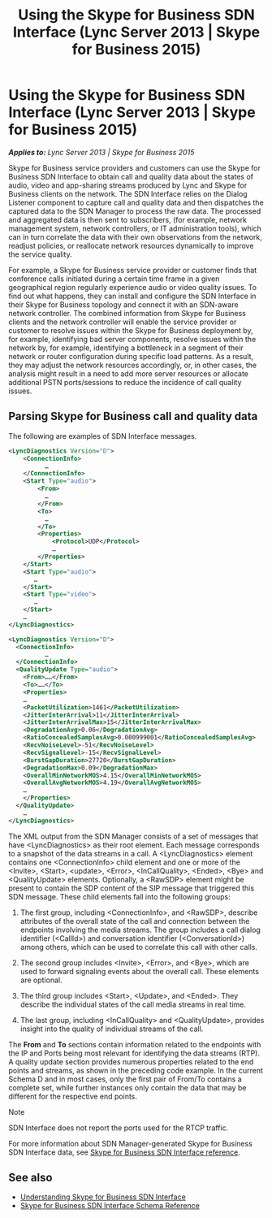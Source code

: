 ﻿---
title: Using the Skype for Business SDN Interface (Lync Server 2013 | Skype for Business 2015)
TOCTitle: Using the Skype for Business SDN Interface
ms:assetid: 542be3ea-3144-4e21-b320-c479cb0397bd
ms:mtpsurl: https://msdn.microsoft.com/library/Dn785190(v=office.16)
ms:contentKeyID: 65258653
ms.date: 02/27/2017
mtps_version: v=office.16
dev_langs:
- xml
---

# Using the Skype for Business SDN Interface (Lync Server 2013 | Skype for Business 2015)


_**Applies to:** Lync Server 2013 | Skype for Business 2015_

Skype for Business service providers and customers can use the Skype for Business SDN Interface to obtain call and quality data about the states of audio, video and app-sharing streams produced by Lync and Skype for Business clients on the network. The SDN Interface relies on the Dialog Listener component to capture call and quality data and then dispatches the captured data to the SDN Manager to process the raw data. The processed and aggregated data is then sent to subscribers, (for example, network management system, network controllers, or IT administration tools), which can in turn correlate the data with their own observations from the network, readjust policies, or reallocate network resources dynamically to improve the service quality.

For example, a Skype for Business service provider or customer finds that conference calls initiated during a certain time frame in a given geographical region regularly experience audio or video quality issues. To find out what happens, they can install and configure the SDN Interface in their Skype for Business topology and connect it with an SDN-aware network controller. The combined information from Skype for Business clients and the network controller will enable the service provider or customer to resolve issues within the Skype for Business deployment by, for example, identifying bad server components, resolve issues within the network by, for example, identifying a bottleneck in a segment of their network or router configuration during specific load patterns. As a result, they may adjust the network resources accordingly, or, in other cases, the analysis might result in a need to add more server resources or allocate additional PSTN ports/sessions to reduce the incidence of call quality issues.

## Parsing Skype for Business call and quality data

The following are examples of SDN Interface messages.

```xml
<LyncDiagnostics Version="D">
    <ConnectionInfo>
          …
    </ConnectionInfo>
    <Start Type="audio">
        <From>
          …
        </From>
        <To>
          …
        </To>
        <Properties>
            <Protocol>UDP</Protocol>
            … 
        </Properties>
    </Start>
    <Start Type="audio">
       …
    </Start>
    <Start Type="video">
       …
    </Start>
    …
</LyncDiagnostics>

<LyncDiagnostics Version="D">
  <ConnectionInfo>
          …
  </ConnectionInfo>
  <QualityUpdate Type="audio">
    <From>……</From>
    <To>……</To>
    <Properties>
    …
    <PacketUtilization>1461</PacketUtilization>
    <JitterInterArrival>11</JitterInterArrival>
    <JitterInterArrivalMax>15</JitterInterArrivalMax>
    <DegradationAvg>0.06</DegradationAvg>
    <RatioConcealedSamplesAvg>0.000999001</RatioConcealedSamplesAvg>
    <RecvNoiseLevel>-51</RecvNoiseLevel>
    <RecvSignalLevel>-15</RecvSignalLevel>
    <BurstGapDuration>27720</BurstGapDuration>
    <DegradationMax>0.09</DegradationMax>
    <OverallMinNetworkMOS>4.15</OverallMinNetworkMOS>
    <OverallAvgNetworkMOS>4.19</OverallAvgNetworkMOS>
    …
    </Properties>
  </QualityUpdate>
    …
</LyncDiagnostics>
```

The XML output from the SDN Manager consists of a set of messages that have \<LyncDiagnostics\> as their root element. Each message corresponds to a snapshot of the data streams in a call. A \<LyncDiagnostics\> element contains one \<ConnectionInfo\> child element and one or more of the \<Invite\>, \<Start\>, \<update\>, \<Error\>, \<InCallQuality\>, \<Ended\>, \<Bye\> and \<QualityUpdate\> elements. Optionally, a \<RawSDP\> element might be present to contain the SDP content of the SIP message that triggered this SDN message. These child elements fall into the following groups:

1.  The first group, including \<ConnectionInfo\>, and \<RawSDP\>, describe attributes of the overall state of the call and connection between the endpoints involving the media streams. The group includes a call dialog identifier (\<CallId\>) and conversation identifier (\<ConversationId\>) among others, which can be used to correlate this call with other calls.

2.  The second group includes \<Invite\>, \<Error\>, and \<Bye\>, which are used to forward signaling events about the overall call. These elements are optional.

3.  The third group includes \<Start\>, \<Update\>, and \<Ended\>. They describe the individual states of the call media streams in real time.

4.  The last group, including \<InCallQuality\> and \<QualityUpdate\>, provides insight into the quality of individual streams of the call.

The **From** and **To** sections contain information related to the endpoints with the IP and Ports being most relevant for identifying the data streams (RTP). A quality update section provides numerous properties related to the end points and streams, as shown in the preceding code example. In the current Schema D and in most cases, only the first pair of From/To contains a complete set, while further instances only contain the data that may be different for the respective end points.


> [!NOTE]
> SDN Interface does not report the ports used for the RTCP traffic.



For more information about SDN Manager-generated Skype for Business SDN Interface data, see [Skype for Business SDN Interface reference](https://msdn.microsoft.com/library/dn912673\(v=office.16\)).

## See also

- [Understanding Skype for Business SDN Interface](understanding-skype-for-business-sdn-interface.md)
- [Skype for Business SDN Interface Schema Reference](skype-for-business-sdn-interface-schema-reference.md)

